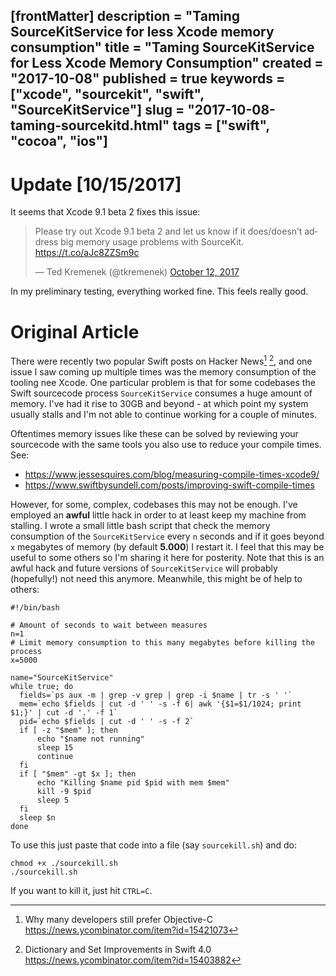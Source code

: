 [frontMatter]
description = "Taming SourceKitService for less Xcode memory consumption"
title = "Taming SourceKitService for Less Xcode Memory Consumption"
created = "2017-10-08"
published = true
keywords = ["xcode", "sourcekit", "swift", "SourceKitService"]
slug = "2017-10-08-taming-sourcekitd.html"
tags = ["swift", "cocoa", "ios"]
---

# Update \[10/15/2017\]

It seems that Xcode 9.1 beta 2 fixes this issue:

<blockquote class="twitter-tweet" data-lang="en"><p lang="en" dir="ltr">Please try out Xcode 9.1 beta 2 and let us know if it does/doesn’t address big memory usage problems with SourceKit. <a href="https://t.co/aJc8ZZSm9c">https://t.co/aJc8ZZSm9c</a></p>&mdash; Ted Kremenek (@tkremenek) <a href="https://twitter.com/tkremenek/status/918354948487655424?ref_src=twsrc%5Etfw">October 12, 2017</a></blockquote> <script async src="//platform.twitter.com/widgets.js" charset="utf-8"></script>

In my preliminary testing, everything worked fine. This feels really
good.

# Original Article

There were recently two popular Swift posts on Hacker News[^1] [^2], and
one issue I saw coming up multiple times was the memory consumption of
the tooling nee Xcode. One particular problem is that for some codebases
the Swift sourcecode process `SourceKitService` consumes a huge amount
of memory. I\'ve had it rise to 30GB and beyond - at which point my
system usually stalls and I\'m not able to continue working for a couple
of minutes.

Oftentimes memory issues like these can be solved by reviewing your
sourcecode with the same tools you also use to reduce your compile
times. See:

-   <https://www.jessesquires.com/blog/measuring-compile-times-xcode9/>
-   <https://www.swiftbysundell.com/posts/improving-swift-compile-times>

However, for some, complex, codebases this may not be enough. I\'ve
employed an **awful** little hack in order to at least keep my machine
from stalling. I wrote a small little bash script that check the memory
consumption of the `SourceKitService` every `n` seconds and if it goes
beyond `x` megabytes of memory (by default **5.000**) I restart it. I
feel that this may be useful to some others so I\'m sharing it here for
posterity. Note that this is an awful hack and future versions of
`SourceKitService` will probably (hopefully!) not need this anymore.
Meanwhile, this might be of help to others:

``` {.bash}
#!/bin/bash

# Amount of seconds to wait between measures
n=1
# Limit memory consumption to this many megabytes before killing the process
x=5000

name="SourceKitService"
while true; do 
  fields=`ps aux -m | grep -v grep | grep -i $name | tr -s ' '`
  mem=`echo $fields | cut -d ' ' -s -f 6| awk '{$1=$1/1024; print $1;}' | cut -d '.' -f 1`
  pid=`echo $fields | cut -d ' ' -s -f 2`
  if [ -z "$mem" ]; then
      echo "$name not running"
      sleep 15
      continue
  fi
  if [ "$mem" -gt $x ]; then
      echo "Killing $name pid $pid with mem $mem"
      kill -9 $pid
      sleep 5
  fi
  sleep $n
done
```

To use this just paste that code into a file (say `sourcekill.sh`) and
do:

``` {.bash}
chmod +x ./sourcekill.sh
./sourcekill.sh
```

If you want to kill it, just hit `CTRL=C`.

[^1]: Why many developers still prefer Objective-C
    <https://news.ycombinator.com/item?id=15421073>

[^2]: Dictionary and Set Improvements in Swift 4.0
    <https://news.ycombinator.com/item?id=15403882>
